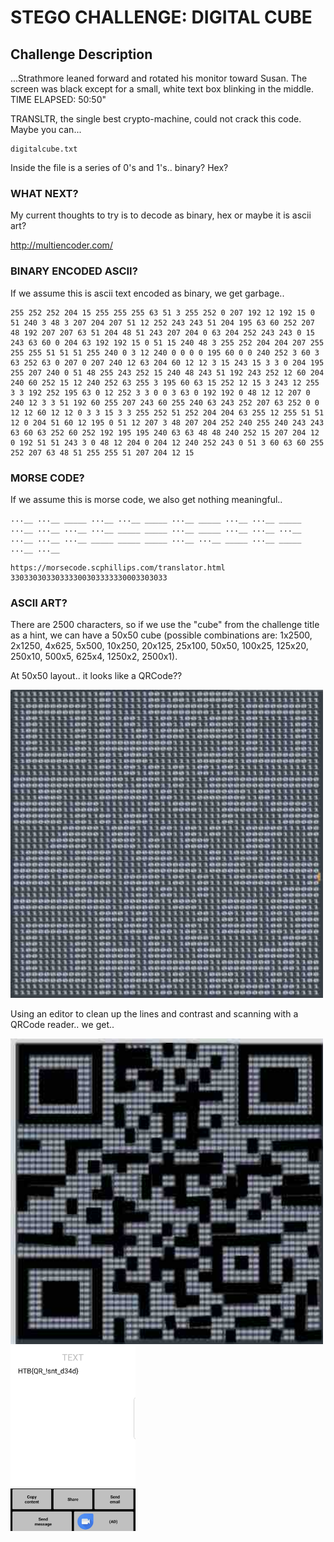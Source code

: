 # STEGO CHALLENGE: DIGITAL CUBE

## Challenge Description
...Strathmore leaned forward and rotated his monitor toward Susan. The screen
was black except for a small, white text box blinking in the middle. TIME
ELAPSED: 50:50"

TRANSLTR, the single best crypto-machine, could not crack this code. Maybe you
can... 

```
digitalcube.txt
```

Inside the file is a series of 0's and 1's.. binary? Hex?

### WHAT NEXT?

My current thoughts to try is to decode as binary, hex or maybe it is ascii
art?

http://multiencoder.com/

### BINARY ENCODED ASCII?

If we assume this is ascii text encoded as binary, we get garbage..

```
255 252 252 204 15 255 255 255 63 51 3 255 252 0 207 192 12 192 15 0 51 240 3 48 3 207 204 207 51 12 252 243 243 51 204 195 63 60 252 207 48 192 207 207 63 51 204 48 51 243 207 204 0 63 204 252 243 243 0 15 243 63 60 0 204 63 192 192 15 0 51 15 240 48 3 255 252 204 204 207 255 255 255 51 51 51 255 240 0 3 12 240 0 0 0 0 195 60 0 0 240 252 3 60 3 63 252 63 0 207 0 207 240 12 63 204 60 12 12 3 15 243 15 3 3 0 204 195 255 207 240 0 51 48 255 243 252 15 240 48 243 51 192 243 252 12 60 204 240 60 252 15 12 240 252 63 255 3 195 60 63 15 252 12 15 3 243 12 255 3 3 192 252 195 63 0 12 252 3 3 0 0 3 63 0 192 192 0 48 12 12 207 0 240 12 3 3 51 192 60 255 207 243 60 255 240 63 243 252 207 63 252 0 0 12 12 60 12 12 0 3 3 15 3 3 255 252 51 252 204 204 63 255 12 255 51 51 12 0 204 51 60 12 195 0 51 12 207 3 48 207 204 252 240 255 240 243 243 63 60 63 252 60 252 192 195 195 240 63 63 48 48 240 252 15 207 204 12 0 192 51 51 243 3 0 48 12 204 0 204 12 240 252 243 0 51 3 60 63 60 255 252 207 63 48 51 255 255 51 207 204 12 15
```

### MORSE CODE?

If we assume this is morse code, we also get nothing meaningful..

```
...__ ...__ _____ ...__ ...__ _____ ...__ _____ ...__ ...__ _____ ...__ ...__ ...__ ...__ _____ _____ ...__ _____ ...__ ...__ ...__ ...__ ...__ ...__ _____ _____ _____ ...__ ...__ _____ ...__ _____ ...__ ...__
```

```
https://morsecode.scphillips.com/translator.html
33033030330333300303333330003303033
```

### ASCII ART?

There are 2500 characters, so if we use the "cube" from the challenge title as
a hint, we can have a 50x50 cube (possible combinations are: 1x2500, 2x1250,
4x625, 5x500, 10x250, 20x125, 25x100, 50x50, 100x25, 125x20, 250x10, 500x5, 
625x4, 1250x2, 2500x1).

At 50x50 layout.. it looks like a QRCode??

<img src="digitalcube-50x50.jpg" width=500px/>

Using an editor to clean up the lines and contrast and scanning with a QRCode
reader.. we get..

<img src="digitalcube-qrcode.jpg" width=500px/>

<img src="qrcode-reader.jpg" width=200px/>
